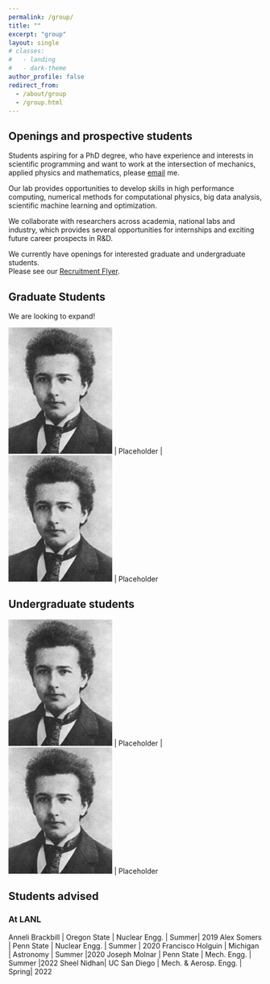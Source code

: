 ```yaml
---
permalink: /group/
title: ""
excerpt: "group"
layout: single
# classes:
#   - landing
#   - dark-theme
author_profile: false
redirect_from: 
  - /about/group
  - /group.html
---
```


## Openings and prospective students 

Students aspiring for a PhD degree, who have experience and interests in scientific programming and want to work 
at the intersection of mechanics, applied physics and mathematics, please [email](mailto:sidgs@iastate.edu) me.

Our lab provides opportunities to develop skills in high performance computing, numerical methods for computational physics,
big data analysis, scientific machine learning and optimization. 

We collaborate with researchers across academia, national labs and industry, which provides
several opportunities for internships and exciting future career prospects in R&D.

We currently have openings for interested graduate and undergraduate students.  
Please see our [Recruitment Flyer](../files/flyer.pdf).


## Graduate Students

We are looking to expand!

<div class="grad"></div>

![gradim](../images/einstein.jpg)  | Placeholder  |![gradim](../images/einstein.jpg)  | Placeholder 


## Undergraduate students

<div class="grad"></div>

![gradim](../images/einstein.jpg)  | Placeholder  |![gradim](../images/einstein.jpg)  | Placeholder 


## Students advised


### At LANL 

Anneli Brackbill |  Oregon State | Nuclear Engg. | Summer| 2019
Alex Somers |  Penn State  | Nuclear Engg. | Summer | 2020
Francisco Holguin  | Michigan  | Astronomy | Summer |2020
Joseph Molnar | Penn State | Mech. Engg. |  Summer |2022
Sheel Nidhan| UC San Diego | Mech. & Aerosp. Engg. |  Spring| 2022

<!-- 
{: .grad_table } -->



